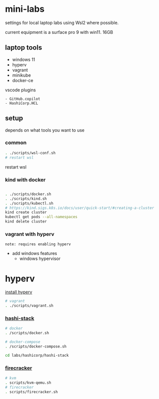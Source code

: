 # mini-labs

settings for local laptop labs using Wsl2 where possible.

current equipment is a surface pro 9 with win11. 16GB


## laptop tools

 - windows 11
 - hyperv
 - vagrant
 - minikube
 - docker-ce

vscode plugins

    - GitHub.copilot
    - HashiCorp.HCL


## setup

depends on what tools you want to use

### common

```bash
. ./scripts/wsl-conf.sh
# restart wsl
```

restart wsl

### kind with docker

```bash

. ./scripts/docker.sh
. ./scripts/kind.sh
. ./scripts/kubectl.sh
# https://kind.sigs.k8s.io/docs/user/quick-start/#creating-a-cluster
kind create cluster
kubectl get pods --all-namespaces
kind delete cluster
```


### vagrant with hyperv

`note: requires enabling hyperv`
 - add windows features
    - windows hypervisor


# hyperv

[install hyperv](docs/hyperv.md)

```bash
# vagrant
. ./scripts/vagrant.sh
```

### [hashi-stack](labs/hashicorp/hashi-stack/readme.md)

```bash
# docker
. /scripts/docker.sh

# docker-compose
. /scripts/docker-compose.sh

cd labs/hashicorp/hashi-stack

```

### [firecracker](labs/firecracker/readme.md)

```bash
# kvm
. scripts/kvm-qemu.sh
# firecracker 
. scripts/firecracker.sh

```